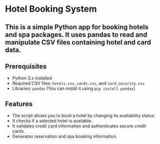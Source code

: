 # Hotel Booking System 

## This is a simple Python app for booking hotels and spa packages. It uses pandas to read and manipulate CSV files containing hotel and card data.

## Prerequisites
- Python 3.x installed
- Required CSV files: `hotels.csv`, `cards.csv`, and `card_security.csv`
- Libraries: `pandas` (You can install it using `pip install pandas`)

## Features
- The script allows you to book a hotel by changing its availability status.
- It checks if a selected hotel is available.
- It validates credit card information and authenticates secure credit cards.
- Generates reservation and spa booking information.
